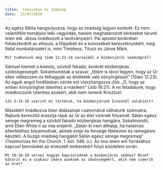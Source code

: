 ```yaml
---
title:  Fókuszban Az Imádság
date:  23/07/2020
---
```


Az egész Biblia hangsúlyozza, hogy az imádság legyen konkrét. Ez nem valamiféle homályos lelki vágyódás, hanem meghatározott kéréseket tárunk Isten elé. Jézus imádkozott a tanítványaiért. Pál apostol konkrétan fohászkodott az efezusi, a filippibeli és a kolossébeli keresztényekért, meg fiatal munkatársaiért is, mint Timóteus, Titusz és János Márk.

`Mit tudhatunk meg 1Sám 12:22-24 verseiből a közbenjárói imádságról?`

Sámuel kiemeli a komoly, szívből fakadó, konkrét közbenjárás szükségességét. Sokatmondóak a szavai: „tőlem is távol legyen, hogy az Úr ellen vétkezzem és felhagyjak az érettetek való könyörgéssel” (1Sám 12:23). Az egyik angol fordításban szinte ezt visszhangozza Jób: „Ó, hogy az ember könyöröghet Istenhez a másikért” (Jób 16:21). A mi feladatunk, hogy imádkozzunk Istenhez azokért, akik nem ismerik Krisztust.

`1Jn 5:14-16 szerint mi történik, ha közbenjárunk Istennél valakiért?`

Másokért imádkozva Isten áldásainak csatornáivá válhatunk számukra. Rajtunk keresztül árasztja rájuk az Úr az élet vizének folyamát. Sátán egész serege megremeg a szívből fakadó közbenjárás hangjára. Sokatmondó, amit Ellen White ír az ima erejéről: „Sátán ki nem állhatja, ha hatalmas ellenfeléhez folyamodnak, akinek ereje és fensége félelemre és remegésre készteti. A buzgó imádság hangjától Sátán egész serege megremeg” (Testimonies for the Church. 1. köt. 346. o.). Az ima isteni erő forrásához kapcsol bennünket az elveszett emberekért folyó küzdelem során.

`Mt 18:18-19 versei hogyan kapcsolódnak a közbenjárói imához? Mivel bátorít ez a szakasz imára azoknak az üdvösségéért, akik nem ismerik az Urat?`